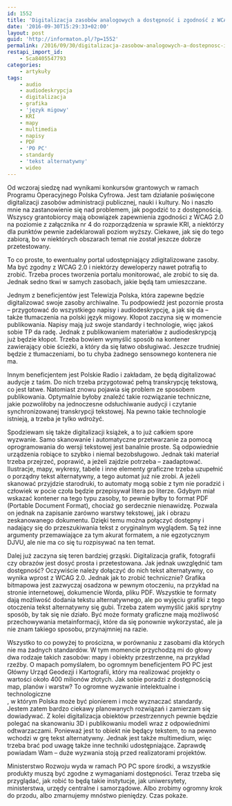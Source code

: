 ```yaml
---
id: 1552
title: 'Digitalizacja zasobów analogowych a dostępność i zgodność z WCAG 2.0'
date: '2016-09-30T15:29:33+02:00'
layout: post
guid: 'http://informaton.pl/?p=1552'
permalink: /2016/09/30/digitalizacja-zasobow-analogowych-a-dostepnosc-i-zgodnosc-z-wcag-2-0/
restapi_import_id:
    - 5ca8405547793
categories:
    - artykuły
tags:
    - audio
    - audiodeskrypcja
    - digitalizacja
    - grafika
    - 'język migowy'
    - KRI
    - mapy
    - multimedia
    - napisy
    - PDF
    - 'PO PC'
    - standardy
    - 'tekst alternatywny'
    - wideo
---
```


Od wczoraj siedzę nad wynikami konkursów grantowych w ramach Programu Operacyjnego Polska Cyfrowa. Jest tam działanie poświęcone digitalizacji zasobów administracji publicznej, nauki i kultury. No i naszło mnie na zastanowienie się nad problemem, jak pogodzić to z dostępnością. Wszyscy grantobiorcy mają obowiązek zapewnienia zgodności z WCAG 2.0 na poziomie z załącznika nr 4 do rozporządzenia w sprawie KRI, a niektórzy dla punktów pewnie zadeklarowali poziom wyższy. Ciekawe, jak się do tego zabiorą, bo w niektórych obszarach temat nie został jeszcze dobrze przetestowany.

To co proste, to ewentualny portal udostępniający zdigitalizowane zasoby. Ma być zgodny z WCAG 2.0 i niektórzy deweloperzy nawet potrafią to zrobić. Trzeba proces tworzenia portalu monitorować, ale zrobić to się da. Jednak sedno tkwi w samych zasobach, jakie będą tam umieszczane.

Jednym z beneficjentów jest Telewizja Polska, która zapewne będzie digitalizować swoje zasoby archiwalne. Tu podpowiedź jest pozornie prosta – przygotować do wszystkiego napisy i audiodeskrypcję, a jak się da – także tłumaczenia na polski język migowy. Kłopot zaczyna się w momencie publikowania. Napisy mają już swoje standardy i technologie, więc jakoś sobie TP da radę. Jednak z publikowaniem materiałów z audiodeskrypcją już będzie kłopot. Trzeba bowiem wymyślić sposób na kontener zawierający obie ścieżki, a który da się łatwo obsługiwać. Jeszcze trudniej będzie z tłumaczeniami, bo tu chyba żadnego sensownego kontenera nie ma.

Innym beneficjentem jest Polskie Radio i zakładam, że będą digitalizować audycje z taśm. Do nich trzeba przygotować pełną transkrypcję tekstową, co jest łatwe. Natomiast znowu pojawia się problem ze sposobem publikowania. Optymalnie byłoby znaleźć takie rozwiązanie techniczne, jakie pozwoliłoby na jednoczesne odsłuchiwanie audycji i czytanie synchronizowanej transkrypcji tekstowej. Na pewno takie technologie istnieją, a trzeba je tylko wdrożyć.

Spodziewam się także digitalizacji książek, a to już całkiem spore wyzwanie. Samo skanowanie i automatyczne przetwarzanie za pomocą oprogramowania do wersji tekstowej jest banalnie proste. Są odpowiednie urządzenia robiące to szybko i niemal bezobsługowo. Jednak taki materiał trzeba przejrzeć, poprawić, a jeżeli zajdzie potrzeba – zaadaptować. Ilustracje, mapy, wykresy, tabele i inne elementy graficzne trzeba uzupełnić o porządny tekst alternatywny, a tego automat już nie zrobi. A jeżeli skanować przyjdzie starodruki, to automaty mogą sobie z tym nie poradzić i człowiek w pocie czoła będzie przepisywał litera po literze. Gdybym miał wskazać kontener na tego typu zasoby, to pewnie byłby to format PDF (Portable Document Format), chociaż go serdecznie nienawidzę. Pozwala on jednak na zapisanie zarówno warstwy tekstowej, jak i obrazu zeskanowanego dokumentu. Dzięki temu można połączyć dostępny i nadający się do przeszukiwania tekst z oryginalnym wyglądem. Są też inne argumenty przemawiające za tym akurat formatem, a nie egzotycznym DJVU, ale nie ma co się tu rozpisywać na ten temat.

Dalej już zaczyna się teren bardziej grząski. Digitalizacja grafik, fotografii czy obrazów jest dosyć prosta i przetestowana. Jak jednak uwzględnić tam dostępność? Oczywiście należy dołączyć do nich tekst alternatywny, co wynika wprost z WCAG 2.0. Jednak jak to zrobić technicznie? Grafika bitmapowa jest zazwyczaj osadzona w pewnym otoczeniu, na przykład na stronie internetowej, dokumencie Worda, pliku PDF. Wszystkie te formaty dają możliwość dodania tekstu alternatywnego, ale po wyjęciu grafiki z tego otoczenia tekst alternatywny się gubi. Trzeba zatem wymyślić jakiś sprytny sposób, by tak się nie działo. Być może formaty graficzne mają możliwość przechowywania metainformacji, które da się ponownie wykorzystać, ale ja nie znam takiego sposobu, przynajmniej na razie.

Wszystko to co powyżej to prościzna, w porównaniu z zasobami dla których nie ma żadnych standardów. W tym momencie przychodzą mi do głowy dwa rodzaje takich zasobów: mapy i obiekty przestrzenne, na przykład rzeźby. O mapach pomyślałem, bo ogromnym beneficjentem PO PC jest Główny Urząd Geodezji i Kartografii, który ma realizować projekty o wartości około 400 milionów złotych. Jak sobie poradzi z dostępnością map, planów i warstw? To ogromne wyzwanie intelektualne i technologiczne  
, w którym Polska może być pionierem i może wyznaczać standardy. Jestem zatem bardzo ciekawy planowanych rozwiązań i zamierzam się dowiadywać. Z kolei digitalizacja obiektów przestrzennych pewnie będzie polegać na skanowaniu 3D i publikowaniu modeli wraz z odpowiednimi odtwarzaczami. Ponieważ jest to obiekt nie będący tekstem, to na pewno wchodzi w grę tekst alternatywny. Jednak jest także multimedium, więc trzeba brać pod uwagę także inne techniki udostępniające. Zaprawdę powiadam Wam – duże wyzwania stoją przed realizatorami projektów.

Ministerstwo Rozwoju wyda w ramach PO PC spore środki, a wszystkie produkty muszą być zgodne z wymaganiami dostępności. Teraz trzeba się przyglądać, jak robić to będą takie instytucje, jak uniwersytety, ministerstwa, urzędy centralne i samorządowe. Albo zrobimy ogromny krok do przodu, albo zmarnujemy mnóstwo pieniędzy. Czas pokaże.
